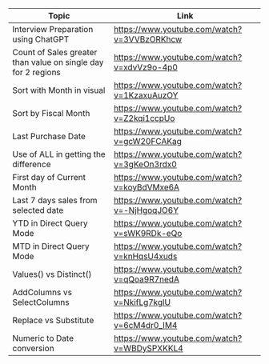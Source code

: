 | Topic | Link |
| ----- | ---- |
| Interview Preparation using ChatGPT | https://www.youtube.com/watch?v=3VVBzORKhcw |
|Count of Sales greater than value on single day for 2 regions|	https://www.youtube.com/watch?v=xdvVz9o-4p0|
 |Sort with Month in visual|	https://www.youtube.com/watch?v=1KzaxuAuzOY|
 | Sort by Fiscal Month | https://www.youtube.com/watch?v=Z2kqi1ccpUo |
| Last Purchase Date | https://www.youtube.com/watch?v=gcW20FCAKag |
| Use of ALL in getting the difference | https://www.youtube.com/watch?v=3gKeOn3rdx0 |
| First day of Current Month | https://www.youtube.com/watch?v=koyBdVMxe6A |
| Last 7 days sales from selected date | https://www.youtube.com/watch?v=-NjHgoqJO6Y |
| YTD in Direct Query Mode | https://www.youtube.com/watch?v=sWK9RDk-eQo |
| MTD in Direct Query Mode | https://www.youtube.com/watch?v=knHqsU4xuds |
| Values() vs Distinct() | https://www.youtube.com/watch?v=qQoa9R7nedA |
| AddColumns vs SelectColumns | https://www.youtube.com/watch?v=NkifLg7kglU |
| Replace vs Substitute | https://www.youtube.com/watch?v=6cM4dr0_IM4 |
| Numeric to Date conversion | https://www.youtube.com/watch?v=WBDySPXKKL4 |
